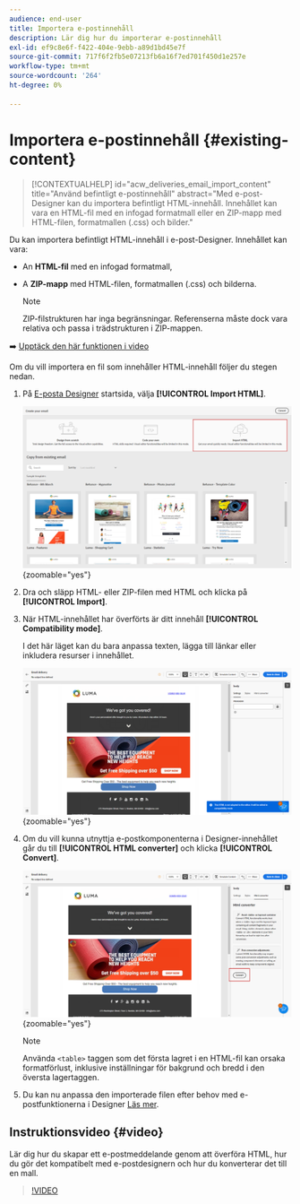 ```yaml
---
audience: end-user
title: Importera e-postinnehåll
description: Lär dig hur du importerar e-postinnehåll
exl-id: ef9c8e6f-f422-404e-9ebb-a89d1bd45e7f
source-git-commit: 717f6f2fb5e07213fb6a16f7ed701f450d1e257e
workflow-type: tm+mt
source-wordcount: '264'
ht-degree: 0%

---
```


# Importera e-postinnehåll {#existing-content}

>[!CONTEXTUALHELP]
>id="acw_deliveries_email_import_content"
>title="Använd befintligt e-postinnehåll"
>abstract="Med e-post-Designer kan du importera befintligt HTML-innehåll. Innehållet kan vara en HTML-fil med en infogad formatmall eller en ZIP-mapp med HTML-filen, formatmallen (.css) och bilder."

Du kan importera befintligt HTML-innehåll i e-post-Designer. Innehållet kan vara:

* An **HTML-fil** med en infogad formatmall,
* A **ZIP-mapp** med HTML-filen, formatmallen (.css) och bilderna.

  >[!NOTE]
  >
  >ZIP-filstrukturen har inga begränsningar. Referenserna måste dock vara relativa och passa i trädstrukturen i ZIP-mappen.

➡️ [Upptäck den här funktionen i video](#video)

Om du vill importera en fil som innehåller HTML-innehåll följer du stegen nedan.

1. På [E-posta Designer](get-started-email-designer.md) startsida, välja **[!UICONTROL Import HTML]**.

   ![](assets/html-import.png){zoomable="yes"}

1. Dra och släpp HTML- eller ZIP-filen med HTML och klicka på **[!UICONTROL Import]**.

1. När HTML-innehållet har överförts är ditt innehåll **[!UICONTROL Compatibility mode]**.

   I det här läget kan du bara anpassa texten, lägga till länkar eller inkludera resurser i innehållet.

   ![](assets/html-imported.png){zoomable="yes"}

1. Om du vill kunna utnyttja e-postkomponenterna i Designer-innehållet går du till **[!UICONTROL HTML converter]** och klicka **[!UICONTROL Convert]**.

   ![](assets/html-imported-2.png){zoomable="yes"}

   >[!NOTE]
   >
   > Använda `<table>` taggen som det första lagret i en HTML-fil kan orsaka formatförlust, inklusive inställningar för bakgrund och bredd i den översta lagertaggen.

1. Du kan nu anpassa den importerade filen efter behov med e-postfunktionerna i Designer [Läs mer](content-components.md).

## Instruktionsvideo {#video}

Lär dig hur du skapar ett e-postmeddelande genom att överföra HTML, hur du gör det kompatibelt med e-postdesignern och hur du konverterar det till en mall.

>[!VIDEO](https://video.tv.adobe.com/v/3427633/?quality=12)
